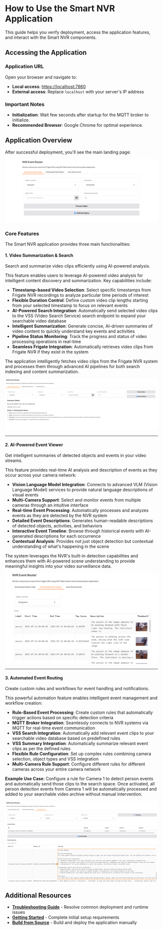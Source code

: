 # How to Use the Smart NVR Application

This guide helps you verify deployment, access the application features, and interact with the Smart NVR components.

## Accessing the Application

### Application URL

Open your browser and navigate to:

- **Local access**: [https://localhost:7860](https://localhost:7860)
- **External access**: Replace `localhost` with your server's IP address

### Important Notes

- **Initialization**: Wait few seconds after startup for the MQTT broker to initialize.
- **Recommended Browser**: Google Chrome for optimal experience.

## Application Overview

After successful deployment, you'll see the main landing page:

![Landing page](./_images/Landing-page.png)

### Core Features

The Smart NVR application provides three main functionalities:

#### 1. **Video Summarization & Search**

Search and summarize video clips efficiently using AI-powered analysis.

This feature enables users to leverage AI-powered video analysis for intelligent content discovery and summarization. Key capabilities include:

- **Timestamp-based Video Selection**: Select specific timestamps from Frigate NVR recordings to analyze particular time periods of interest
- **Flexible Duration Control**: Define custom video clip lengths starting from your selected timestamp to focus on relevant events
- **AI-Powered Search Integration**: Automatically send selected video clips to the VSS (Video Search Service) search endpoint to expand your searchable video database
- **Intelligent Summarization**: Generate concise, AI-driven summaries of video content to quickly understand key events and activities
- **Pipeline Status Monitoring**: Track the progress and status of video processing operations in real-time
- **Seamless Frigate Integration**: Automatically retrieves video clips from Frigate NVR if they exist in the system

The application intelligently fetches video clips from the Frigate NVR system and processes them through advanced AI pipelines for both search indexing and content summarization.

![AI-events](./_images/summary_final.png)

---

#### 2. **AI-Powered Event Viewer**

Get intelligent summaries of detected objects and events in your video streams.

This feature provides real-time AI analysis and description of events as they occur across your camera network:

- **Vision Language Model Integration**: Connects to advanced VLM (Vision Language Model) services to provide natural language descriptions of visual events
- **Multi-Camera Support**: Select and monitor events from multiple cameras through an intuitive interface
- **Real-time Event Processing**: Automatically processes and analyzes events as they are detected by the NVR system
- **Detailed Event Descriptions**: Generates human-readable descriptions of detected objects, activities, and behaviors
- **Interactive Event Timeline**: Browse through historical events with AI-generated descriptions for each occurrence
- **Contextual Analysis**: Provides not just object detection but contextual understanding of what's happening in the scene

The system leverages the NVR's built-in detection capabilities and enhances them with AI-powered scene understanding to provide meaningful insights into your video surveillance data.

![AI-events](./_images/AI-events.png)

---

#### 3. **Automated Event Routing**

Create custom rules and workflows for event handling and notifications.

This powerful automation feature enables intelligent event management and workflow creation:

- **Rule-Based Event Processing**: Create custom rules that automatically trigger actions based on specific detection criteria
- **MQTT Broker Integration**: Seamlessly connects to NVR systems via MQTT for real-time event communication
- **VSS Search Integration**: Automatically add relevant event clips to your searchable video database based on predefined rules
- **VSS Summary Integration**: Automatically summarize relevant event clips as per the defined rules
- **Flexible Rule Configuration**: Set up complex rules combining camera selection, object types and VSS integration
- **Multi-Camera Rule Support**: Configure different rules for different cameras across your entire camera network

**Example Use Case**: Configure a rule for Camera 1 to detect person events and automatically send those clips to the search space. Once activated, all person detection events from Camera 1 will be automatically processed and added to your searchable video archive without manual intervention.

![Event-router](./_images/summary_event_response.png)

## Additional Resources

- **[Troubleshooting Guide](./Troubleshooting.md)** - Resolve common deployment and runtime issues
- **[Getting Started](./get-started.md)** - Complete initial setup requirements
- **[Build from Source](./how-to-build-from-source.md)** - Build and deploy the application manually
